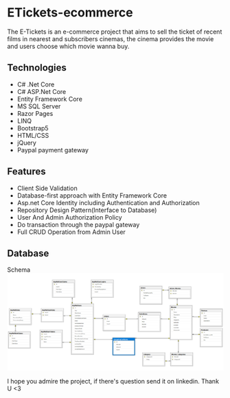 # ETickets-ecommerce
The E-Tickets is an e-commerce project that aims to sell the ticket of recent films in nearest and subscribers cinemas, the cinema provides the movie and users choose which movie wanna buy. 

## Technologies 
- C# .Net Core
- C# ASP.Net Core
- Entity Framework Core
- MS SQL Server
- Razor Pages
- LINQ
- Bootstrap5
- HTML/CSS
- jQuery
- Paypal payment gateway

## Features 
- Client Side Validation
- Database-first approach with Entity Framework Core
- Asp.net Core Identity including Authentication and Authorization
- Repository Design Pattern(Interface to Database)
- User And Admin Authorization Policy
- Do transaction through the paypal gateway
- Full CRUD Operation from Admin User

## Database
Schema 
![](https://github.com/Moglten/ETickets-ecommerce/blob/main/Database%20Schema.png)

I hope you admire the project, if there's question send it on linkedin. Thank U <3

